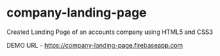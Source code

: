 # company-landing-page
Created Landing Page of an accounts company using HTML5 and CSS3

DEMO URL - https://company-landing-page.firebaseapp.com
